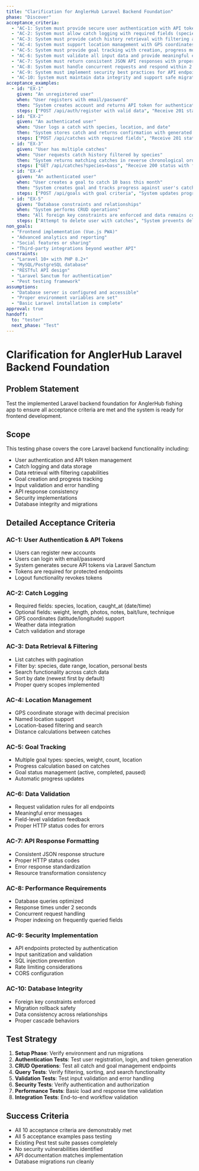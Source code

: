 ```yaml
---
title: "Clarification for AnglerHub Laravel Backend Foundation"
phase: "Discover"
acceptance_criteria:
  - "AC-1: System must provide secure user authentication with API token generation"
  - "AC-2: System must allow catch logging with required fields (species, location, date, optional weight/length)"
  - "AC-3: System must provide catch history retrieval with filtering and search functionality"
  - "AC-4: System must support location management with GPS coordinates and named locations"
  - "AC-5: System must provide goal tracking with creation, progress monitoring, and completion"
  - "AC-6: System must validate all input data and provide meaningful error messages"
  - "AC-7: System must return consistent JSON API responses with proper HTTP status codes"
  - "AC-8: System must handle concurrent requests and respond within 2 seconds"
  - "AC-9: System must implement security best practices for API endpoints"
  - "AC-10: System must maintain data integrity and support safe migrations"
acceptance_examples:
  - id: "EX-1"
    given: "An unregistered user"
    when: "User registers with email/password"
    then: "System creates account and returns API token for authentication"
    steps: ["POST /api/auth/register with valid data", "Receive 201 status with user data and token"]
  - id: "EX-2"
    given: "An authenticated user"
    when: "User logs a catch with species, location, and date"
    then: "System stores catch and returns confirmation with generated ID"
    steps: ["POST /api/catches with required fields", "Receive 201 status with catch data"]
  - id: "EX-3"
    given: "User has multiple catches"
    when: "User requests catch history filtered by species"
    then: "System returns matching catches in reverse chronological order"
    steps: ["GET /api/catches?species=bass", "Receive 200 status with filtered results"]
  - id: "EX-4"
    given: "An authenticated user"
    when: "User creates a goal to catch 10 bass this month"
    then: "System creates goal and tracks progress against user's catches"
    steps: ["POST /api/goals with goal criteria", "System updates progress based on matching catches"]
  - id: "EX-5"
    given: "Database constraints and relationships"
    when: "System performs CRUD operations"
    then: "All foreign key constraints are enforced and data remains consistent"
    steps: ["Attempt to delete user with catches", "System prevents deletion or cascades safely"]
non_goals:
  - "Frontend implementation (Vue.js PWA)"
  - "Advanced analytics and reporting"
  - "Social features or sharing"
  - "Third-party integrations beyond weather API"
constraints:
  - "Laravel 10+ with PHP 8.2+"
  - "MySQL/PostgreSQL database"
  - "RESTful API design"
  - "Laravel Sanctum for authentication"
  - "Pest testing framework"
assumptions:
  - "Database server is configured and accessible"
  - "Proper environment variables are set"
  - "Basic Laravel installation is complete"
approval: true
handoff:
  to: "tester"
  next_phase: "Test"
---
```


# Clarification for AnglerHub Laravel Backend Foundation

## Problem Statement

Test the implemented Laravel backend foundation for AnglerHub fishing app to ensure all acceptance criteria are met and the system is ready for frontend development.

## Scope

This testing phase covers the core Laravel backend functionality including:

- User authentication and API token management
- Catch logging and data storage
- Data retrieval with filtering capabilities
- Goal creation and progress tracking
- Input validation and error handling
- API response consistency
- Security implementations
- Database integrity and migrations

## Detailed Acceptance Criteria

### AC-1: User Authentication & API Tokens
- Users can register new accounts
- Users can login with email/password
- System generates secure API tokens via Laravel Sanctum
- Tokens are required for protected endpoints
- Logout functionality revokes tokens

### AC-2: Catch Logging
- Required fields: species, location, caught_at (date/time)
- Optional fields: weight, length, photos, notes, bait/lure, technique
- GPS coordinates (latitude/longitude) support
- Weather data integration
- Catch validation and storage

### AC-3: Data Retrieval & Filtering
- List catches with pagination
- Filter by: species, date range, location, personal bests
- Search functionality across catch data
- Sort by date (newest first by default)
- Proper query scopes implemented

### AC-4: Location Management
- GPS coordinate storage with decimal precision
- Named location support
- Location-based filtering and search
- Distance calculations between catches

### AC-5: Goal Tracking
- Multiple goal types: species, weight, count, location
- Progress calculation based on catches
- Goal status management (active, completed, paused)
- Automatic progress updates

### AC-6: Data Validation
- Request validation rules for all endpoints
- Meaningful error messages
- Field-level validation feedback
- Proper HTTP status codes for errors

### AC-7: API Response Formatting
- Consistent JSON response structure
- Proper HTTP status codes
- Error response standardization
- Resource transformation consistency

### AC-8: Performance Requirements
- Database queries optimized
- Response times under 2 seconds
- Concurrent request handling
- Proper indexing on frequently queried fields

### AC-9: Security Implementation
- API endpoints protected by authentication
- Input sanitization and validation
- SQL injection prevention
- Rate limiting considerations
- CORS configuration

### AC-10: Database Integrity
- Foreign key constraints enforced
- Migration rollback safety
- Data consistency across relationships
- Proper cascade behaviors

## Test Strategy

1. **Setup Phase**: Verify environment and run migrations
2. **Authentication Tests**: Test user registration, login, and token generation
3. **CRUD Operations**: Test all catch and goal management endpoints
4. **Query Tests**: Verify filtering, sorting, and search functionality
5. **Validation Tests**: Test input validation and error handling
6. **Security Tests**: Verify authentication and authorization
7. **Performance Tests**: Basic load and response time validation
8. **Integration Tests**: End-to-end workflow validation

## Success Criteria

- All 10 acceptance criteria are demonstrably met
- All 5 acceptance examples pass testing
- Existing Pest test suite passes completely
- No security vulnerabilities identified
- API documentation matches implementation
- Database migrations run cleanly